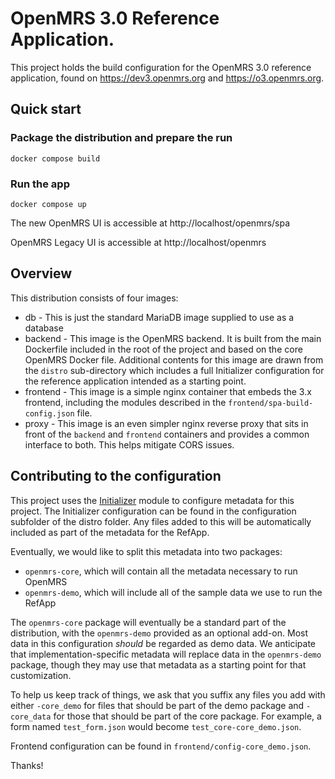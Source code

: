 # OpenMRS 3.0 Reference Application.

This project holds the build configuration for the OpenMRS 3.0 reference application, found on
https://dev3.openmrs.org and https://o3.openmrs.org.

## Quick start

### Package the distribution and prepare the run

```
docker compose build
```

### Run the app

```
docker compose up
```

The new OpenMRS UI is accessible at http://localhost/openmrs/spa

OpenMRS Legacy UI is accessible at http://localhost/openmrs

## Overview

This distribution consists of four images:

* db - This is just the standard MariaDB image supplied to use as a database
* backend - This image is the OpenMRS backend. It is built from the main Dockerfile included in the root of the project and
  based on the core OpenMRS Docker file. Additional contents for this image are drawn from the `distro` sub-directory which
  includes a full Initializer configuration for the reference application intended as a starting point.
* frontend - This image is a simple nginx container that embeds the 3.x frontend, including the modules described in  the
  `frontend/spa-build-config.json` file.
* proxy - This image is an even simpler nginx reverse proxy that sits in front of the `backend` and `frontend` containers
  and provides a common interface to both. This helps mitigate CORS issues.

## Contributing to the configuration

This project uses the [Initializer](https://github.com/mekomsolutions/openmrs-module-initializer) module
to configure metadata for this project. The Initializer configuration can be found in the configuration
subfolder of the distro folder. Any files added to this will be automatically included as part of the
metadata for the RefApp.

Eventually, we would like to split this metadata into two packages:

* `openmrs-core`, which will contain all the metadata necessary to run OpenMRS
* `openmrs-demo`, which will include all of the sample data we use to run the RefApp

The `openmrs-core` package will eventually be a standard part of the distribution, with the `openmrs-demo`
provided as an optional add-on. Most data in this configuration _should_ be regarded as demo data. We
anticipate that implementation-specific metadata will replace data in the `openmrs-demo` package,
though they may use that metadata as a starting point for that customization.

To help us keep track of things, we ask that you suffix any files you add with either
`-core_demo` for files that should be part of the demo package and `-core_data` for
those that should be part of the core package. For example, a form named `test_form.json` would become
`test_core-core_demo.json`.

Frontend configuration can be found in `frontend/config-core_demo.json`.

Thanks!
